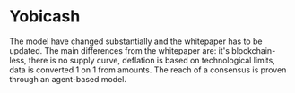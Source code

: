 # Yobicash #

The model have changed substantially and the whitepaper has to be updated. The main differences from the whitepaper are: it's blockchain-less, there is no supply curve, deflation is based on technological limits, data is converted 1 on 1 from amounts.
The reach of a consensus is proven through an agent-based model.
